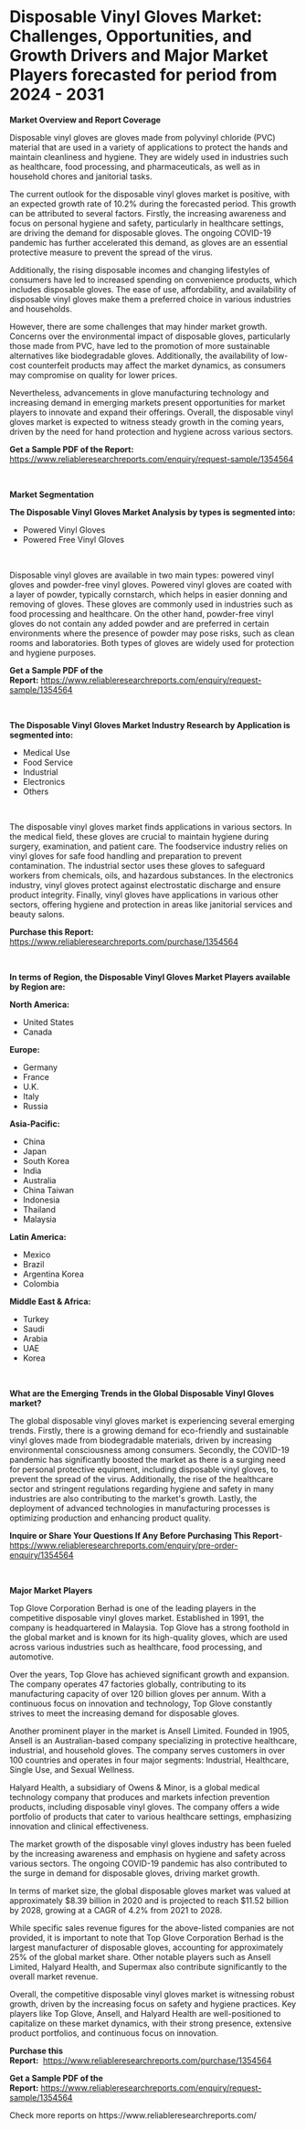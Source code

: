 <p><h1>Disposable Vinyl Gloves Market: Challenges, Opportunities, and Growth Drivers and Major Market Players forecasted for period from 2024 - 2031</h1></p><p><strong>Market Overview and Report Coverage</strong></p>
<p><p>Disposable vinyl gloves are gloves made from polyvinyl chloride (PVC) material that are used in a variety of applications to protect the hands and maintain cleanliness and hygiene. They are widely used in industries such as healthcare, food processing, and pharmaceuticals, as well as in household chores and janitorial tasks. </p><p>The current outlook for the disposable vinyl gloves market is positive, with an expected growth rate of 10.2% during the forecasted period. This growth can be attributed to several factors. Firstly, the increasing awareness and focus on personal hygiene and safety, particularly in healthcare settings, are driving the demand for disposable gloves. The ongoing COVID-19 pandemic has further accelerated this demand, as gloves are an essential protective measure to prevent the spread of the virus. </p><p>Additionally, the rising disposable incomes and changing lifestyles of consumers have led to increased spending on convenience products, which includes disposable gloves. The ease of use, affordability, and availability of disposable vinyl gloves make them a preferred choice in various industries and households. </p><p>However, there are some challenges that may hinder market growth. Concerns over the environmental impact of disposable gloves, particularly those made from PVC, have led to the promotion of more sustainable alternatives like biodegradable gloves. Additionally, the availability of low-cost counterfeit products may affect the market dynamics, as consumers may compromise on quality for lower prices.</p><p>Nevertheless, advancements in glove manufacturing technology and increasing demand in emerging markets present opportunities for market players to innovate and expand their offerings. Overall, the disposable vinyl gloves market is expected to witness steady growth in the coming years, driven by the need for hand protection and hygiene across various sectors.</p></p>
<p><strong>Get a Sample PDF of the Report:</strong> <a href="https://www.reliableresearchreports.com/enquiry/request-sample/1354564">https://www.reliableresearchreports.com/enquiry/request-sample/1354564</a></p>
<p>&nbsp;</p>
<p><strong>Market Segmentation</strong></p>
<p><strong>The Disposable Vinyl Gloves Market Analysis by types is segmented into:</strong></p>
<p><ul><li>Powered Vinyl Gloves</li><li>Powered Free Vinyl Gloves</li></ul></p>
<p>&nbsp;</p>
<p><p>Disposable vinyl gloves are available in two main types: powered vinyl gloves and powder-free vinyl gloves. Powered vinyl gloves are coated with a layer of powder, typically cornstarch, which helps in easier donning and removing of gloves. These gloves are commonly used in industries such as food processing and healthcare. On the other hand, powder-free vinyl gloves do not contain any added powder and are preferred in certain environments where the presence of powder may pose risks, such as clean rooms and laboratories. Both types of gloves are widely used for protection and hygiene purposes.</p></p>
<p><strong>Get a Sample PDF of the Report:</strong>&nbsp;<a href="https://www.reliableresearchreports.com/enquiry/request-sample/1354564">https://www.reliableresearchreports.com/enquiry/request-sample/1354564</a></p>
<p>&nbsp;</p>
<p><strong>The Disposable Vinyl Gloves Market Industry Research by Application is segmented into:</strong></p>
<p><ul><li>Medical Use</li><li>Food Service</li><li>Industrial</li><li>Electronics</li><li>Others</li></ul></p>
<p>&nbsp;</p>
<p><p>The disposable vinyl gloves market finds applications in various sectors. In the medical field, these gloves are crucial to maintain hygiene during surgery, examination, and patient care. The foodservice industry relies on vinyl gloves for safe food handling and preparation to prevent contamination. The industrial sector uses these gloves to safeguard workers from chemicals, oils, and hazardous substances. In the electronics industry, vinyl gloves protect against electrostatic discharge and ensure product integrity. Finally, vinyl gloves have applications in various other sectors, offering hygiene and protection in areas like janitorial services and beauty salons.</p></p>
<p><strong>Purchase this Report:</strong>&nbsp; <a href="https://www.reliableresearchreports.com/purchase/1354564">https://www.reliableresearchreports.com/purchase/1354564</a></p>
<p>&nbsp;</p>
<p><strong>In terms of Region, the Disposable Vinyl Gloves Market Players available by Region are:</strong></p>
<p>
    <p> <strong> North America: </strong>
        <ul>
            <li>United States</li>
            <li>Canada</li>
        </ul>
        </p> 
    <p> <strong> Europe: </strong>
        <ul>
            <li>Germany</li>
            <li>France</li>
            <li>U.K.</li>
            <li>Italy</li>
            <li>Russia</li>
        </ul>
        </p> 
    <p> <strong> Asia-Pacific: </strong>
        <ul>
            <li>China</li>
            <li>Japan</li>
            <li>South Korea</li>
            <li>India</li>
            <li>Australia</li>
            <li>China Taiwan</li>
            <li>Indonesia</li>
            <li>Thailand</li>
            <li>Malaysia</li>
        </ul>
        </p> 
    <p> <strong> Latin America: </strong>
        <ul>
            <li>Mexico</li>
            <li>Brazil</li>
            <li>Argentina Korea</li>
            <li>Colombia</li>
        </ul>
        </p> 
    <p> <strong> Middle East & Africa: </strong>
        <ul>
            <li>Turkey</li>
            <li>Saudi</li>
            <li>Arabia</li>
            <li>UAE</li>
            <li>Korea</li>
        </ul>
    </p>
    </p>
<p>&nbsp;</p>
<p><strong>What are the Emerging Trends in the Global Disposable Vinyl Gloves market?</strong></p>
<p><p>The global disposable vinyl gloves market is experiencing several emerging trends. Firstly, there is a growing demand for eco-friendly and sustainable vinyl gloves made from biodegradable materials, driven by increasing environmental consciousness among consumers. Secondly, the COVID-19 pandemic has significantly boosted the market as there is a surging need for personal protective equipment, including disposable vinyl gloves, to prevent the spread of the virus. Additionally, the rise of the healthcare sector and stringent regulations regarding hygiene and safety in many industries are also contributing to the market's growth. Lastly, the deployment of advanced technologies in manufacturing processes is optimizing production and enhancing product quality.</p></p>
<p><strong>Inquire or Share Your Questions If Any Before Purchasing This Report</strong>- <a href="https://www.reliableresearchreports.com/enquiry/pre-order-enquiry/1354564">https://www.reliableresearchreports.com/enquiry/pre-order-enquiry/1354564</a></p>
<p>&nbsp;</p>
<p><strong>Major Market Players</strong></p>
<p><p>Top Glove Corporation Berhad is one of the leading players in the competitive disposable vinyl gloves market. Established in 1991, the company is headquartered in Malaysia. Top Glove has a strong foothold in the global market and is known for its high-quality gloves, which are used across various industries such as healthcare, food processing, and automotive.</p><p>Over the years, Top Glove has achieved significant growth and expansion. The company operates 47 factories globally, contributing to its manufacturing capacity of over 120 billion gloves per annum. With a continuous focus on innovation and technology, Top Glove constantly strives to meet the increasing demand for disposable gloves.</p><p>Another prominent player in the market is Ansell Limited. Founded in 1905, Ansell is an Australian-based company specializing in protective healthcare, industrial, and household gloves. The company serves customers in over 100 countries and operates in four major segments: Industrial, Healthcare, Single Use, and Sexual Wellness.</p><p>Halyard Health, a subsidiary of Owens & Minor, is a global medical technology company that produces and markets infection prevention products, including disposable vinyl gloves. The company offers a wide portfolio of products that cater to various healthcare settings, emphasizing innovation and clinical effectiveness.</p><p>The market growth of the disposable vinyl gloves industry has been fueled by the increasing awareness and emphasis on hygiene and safety across various sectors. The ongoing COVID-19 pandemic has also contributed to the surge in demand for disposable gloves, driving market growth.</p><p>In terms of market size, the global disposable gloves market was valued at approximately $8.39 billion in 2020 and is projected to reach $11.52 billion by 2028, growing at a CAGR of 4.2% from 2021 to 2028.</p><p>While specific sales revenue figures for the above-listed companies are not provided, it is important to note that Top Glove Corporation Berhad is the largest manufacturer of disposable gloves, accounting for approximately 25% of the global market share. Other notable players such as Ansell Limited, Halyard Health, and Supermax also contribute significantly to the overall market revenue.</p><p>Overall, the competitive disposable vinyl gloves market is witnessing robust growth, driven by the increasing focus on safety and hygiene practices. Key players like Top Glove, Ansell, and Halyard Health are well-positioned to capitalize on these market dynamics, with their strong presence, extensive product portfolios, and continuous focus on innovation.</p></p>
<p><strong>Purchase this Report:</strong>&nbsp;&nbsp;<a href="https://www.reliableresearchreports.com/purchase/1354564">https://www.reliableresearchreports.com/purchase/1354564</a></p>
<p></p>
<p><strong>Get a Sample PDF of the Report:</strong>&nbsp;<a href="https://www.reliableresearchreports.com/enquiry/request-sample/1354564">https://www.reliableresearchreports.com/enquiry/request-sample/1354564</a></p>
<p>Check more reports on https://www.reliableresearchreports.com/</p>